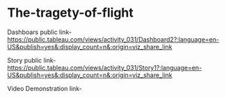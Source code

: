 # The-tragety-of-flight


Dashboars public link-https://public.tableau.com/views/activity_031/Dashboard2?:language=en-US&publish=yes&:display_count=n&:origin=viz_share_link

Story public link-https://public.tableau.com/views/activity_031/Story1?:language=en-US&publish=yes&:display_count=n&:origin=viz_share_link

Video Demonstration link-
